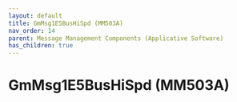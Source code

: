 ```yaml
---
layout: default
title: GmMsg1E5BusHiSpd (MM503A)
nav_order: 14
parent: Message Management Components (Applicative Software)
has_children: true
---
```

# GmMsg1E5BusHiSpd (MM503A)
